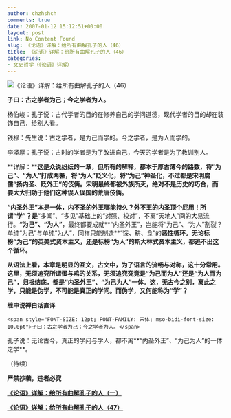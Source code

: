 ```yaml
---
author: chzhshch
comments: true
date: 2007-01-12 15:12:51+00:00
layout: post
link: No Content Found
slug: 《论语》详解：给所有曲解孔子的人（46）
title: 《论语》详解：给所有曲解孔子的人（46）
categories:
- 文史哲学（《论语》详解）
---
```


			

![《论语》详解：给所有曲解孔子的人（46）](http://simg.sinajs.cn/blog7style/images/common/sg_trans.gif)

**子曰：古之学者为己；今之学者为人。**

杨伯峻：孔子说：古代学者的目的在修养自己的学问道德，现代学者的目的却在装饰自己，给别人看。

钱穆：先生说：古之学者，是为己而学的。今之学者，是为人而学的。

李泽厚：孔子说：古时的学者是为了改进自己，今天的学者是为了教训别人。

**详解：****这是众说纷纭的一章，但所有的解释，都本于厚古薄今的路数，将“为己”、“为人”打成两橛，将“为人”贬义化，将“为己”神圣化，不过都是宋明腐儒“扬内圣、贬外王“的伎俩。宋明最终都被外族所灭，绝对不是历史的巧合，而要大大归功于他们这种误人误国的荒唐伎俩。**

**“内圣外王”本是一体，内不圣的外王哪能持久？外不王的内圣顶个屁用！所谓“学”？是**“多闻”、“多见”基础上的“对照、校对”，不离“天地人”间的大易流行。**“为己”、“为人”**，最终都要成就**“内圣外王”，岂能将“为己”、“为人”割裂？单纯“为己”与单纯“为人”，同样只能制造**“馁、耕、食”的**恶性循环。无论标榜“为己”的英美式资本主义，还是标榜“为人”的斯大林式资本主义，都逃不出这个循环。**

**从语法上看，本章是明显的互文，古文中，为了语言的流畅与对称，这十分常用。这里，无须追究所谓蛋与鸡的关系，无须追究究竟是“为己而为人”**还是**“为人而为己”，**归根结底，都是**“内圣外王”、“为己为人”一体。这，无古今之别，离此之学，只能是伪学，不可能是真正的学问。而伪学，又何能称为“学”？**

**缠中说禅白话直译**
    
    <span style="FONT-SIZE: 12pt; FONT-FAMILY: 宋体; mso-bidi-font-size: 10.0pt">子曰：古之学者为己；今之学者为人。</span>

孔子说：无论古今，真正的学问与学人，都不离**“内圣外王”、“为己为人”的一体之学**。

（待续）

**严禁抄袭，违者必究**

[**《论语》详解：给所有曲解孔子的人（一）**](http://blog.sina.com.cn/u/486e105c010006n3)

[**《论语》详解：给所有曲解孔子的人（47）**](http://blog.sina.com.cn/u/486e105c0100087e)

